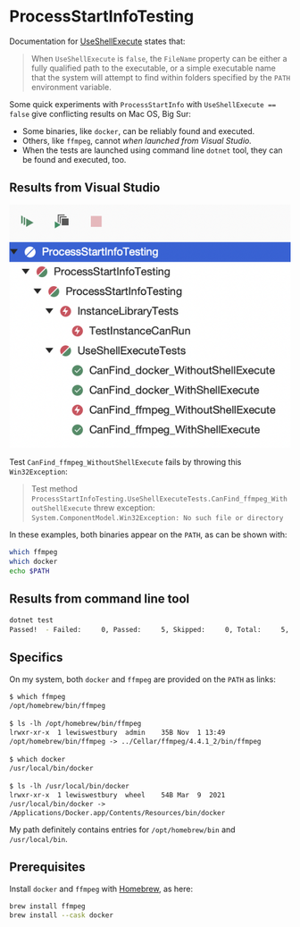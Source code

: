 # ProcessStartInfoTesting

Documentation for [UseShellExecute](https://docs.microsoft.com/en-us/dotnet/api/system.diagnostics.processstartinfo.useshellexecute?view=net-5.0)
states that:

> When `UseShellExecute` is `false`, the `FileName` property can be either a fully qualified path to the
> executable, or a simple executable name that the system will attempt to find within folders specified
> by the `PATH` environment variable.

Some quick experiments with `ProcessStartInfo` with `UseShellExecute == false` give conflicting results on Mac OS, Big Sur:

* Some binaries, like `docker`, can be reliably found and executed.
* Others, like `ffmpeg`, cannot _when launched from Visual Studio._
* When the tests are launched using command line `dotnet` tool, they can be found and executed, too.

## Results from Visual Studio

![Results showing that docker can be found on the PATH, but ffmpeg cannot.](images/test-run-results.png)

Test `CanFind_ffmpeg_WithoutShellExecute` fails by throwing this `Win32Exception`:

> Test method `ProcessStartInfoTesting.UseShellExecuteTests.CanFind_ffmpeg_WithoutShellExecute` threw exception: `System.ComponentModel.Win32Exception: No such file or directory`

In these examples, both binaries appear on the `PATH`, as can be shown with:

```bash
which ffmpeg
which docker
echo $PATH
```

## Results from command line tool

```bash
dotnet test
Passed!  - Failed:     0, Passed:     5, Skipped:     0, Total:     5, Duration: 882 ms
```

## Specifics

On my system, both `docker` and `ffmpeg` are provided on the `PATH` as links:

```
$ which ffmpeg
/opt/homebrew/bin/ffmpeg

$ ls -lh /opt/homebrew/bin/ffmpeg
lrwxr-xr-x  1 lewiswestbury  admin    35B Nov  1 13:49 /opt/homebrew/bin/ffmpeg -> ../Cellar/ffmpeg/4.4.1_2/bin/ffmpeg

$ which docker                   
/usr/local/bin/docker

$ ls -lh /usr/local/bin/docker
lrwxr-xr-x  1 lewiswestbury  wheel    54B Mar  9  2021 /usr/local/bin/docker -> /Applications/Docker.app/Contents/Resources/bin/docker
```

My path definitely contains entries for `/opt/homebrew/bin` and `/usr/local/bin`.

## Prerequisites

Install `docker` and `ffmpeg` with [Homebrew](https://brew.sh/), as here:

```bash
brew install ffmpeg
brew install --cask docker
```
